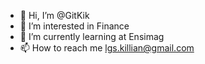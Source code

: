 - 👋 Hi, I’m @GitKik
- 👀 I’m interested in Finance
- 🌱 I’m currently learning at Ensimag 
- 📫 How to reach me lgs.killian@gmail.com

